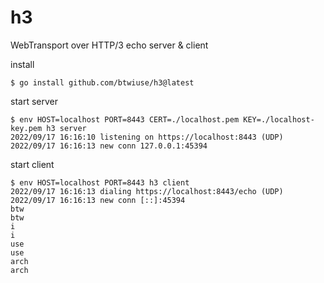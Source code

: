 # h3

WebTransport over HTTP/3 echo server & client

install

```
$ go install github.com/btwiuse/h3@latest
```

start server

```
$ env HOST=localhost PORT=8443 CERT=./localhost.pem KEY=./localhost-key.pem h3 server
2022/09/17 16:16:10 listening on https://localhost:8443 (UDP)
2022/09/17 16:16:13 new conn 127.0.0.1:45394
```

start client

```
$ env HOST=localhost PORT=8443 h3 client
2022/09/17 16:16:13 dialing https://localhost:8443/echo (UDP)
2022/09/17 16:16:13 new conn [::]:45394
btw
btw
i
i
use
use
arch
arch
```
